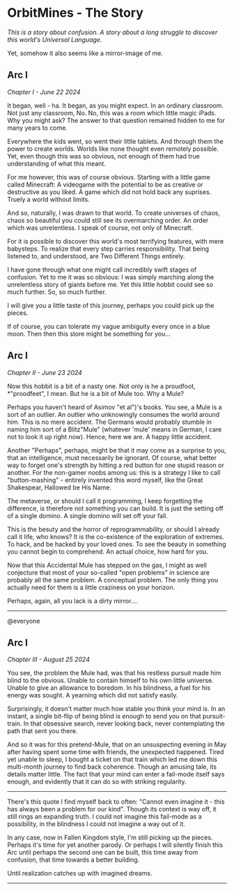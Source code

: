 

# OrbitMines - The Story  
*This is a story about confusion. A story about a long struggle to discover this world's Universal Language.*  
  
Yet, somehow it also seems like a mirror-image of me.  
  
## Arc I  
*Chapter I - June 22 2024*  
  
It began, well - ha. It began, as you might expect. In an ordinary classroom. Not just any classroom, No. No, this was a room which little magic iPads. Why you might ask? The answer to that question remained hidden to me for many years to come.  
  
Everywhere the kids went, so went their little tablets. And through them the power to create worlds. Worlds like none thought even remotely possible. Yet, even though this was so obvious, not enough of them had true understanding of what this meant.  
  
For me however, this was of course obvious. Starting with a little game called Minecraft: A videogame with the potential to be as creative or destructive as you liked. A game which did not hold back any suprises. Truely a world without limits.  
  
And so, naturally, I was drawn to that world. To create universes of chaos, chaos so beautiful you could still see its overmarching order. An order which was unrelentless. I speak of course, not only of Minecraft.  
  
For it is possible to discover this world's most terrifying features, with mere babysteps. To realize that every step carries responsibility. That being listened to, and understood, are Two Different Things entirely.  
  
I have gone through what one might call incredibly swift stages of confusion. Yet to me it was so obvious: I was simply marching along the unrelentless story of giants before me. Yet this little hobbit could see so much further. So, so much further.  
  
I will give you a little taste of this journey, perhaps you could pick up the pieces.  
  
If of course, you can tolerate my vague ambiguity every once in a blue moon. Then then this store might be something for you...  
  
## Arc I  
*Chapter II - June 23 2024*  
  
Now this hobbit is a bit of a nasty one. Not only is he a proudfoot, *"proodfeet", I mean. But he is a bit of Mule too. Why a Mule?  
  
Perhaps you haven't heard of Asimov "et al")'s books. You see, a Mule is a sort of an outlier. An outlier who unknowingly consumes the world around him. This is no mere accident. The Germans would probably stumble in naming him sort of a Blitz"Mule" (whatever 'mule' means in German, I care not to look it up right now). Hence, here we are. A happy little accident.  
  
Another "Perhaps", perhaps, might be that it may come as a surprise to you, that an intelligence, must necessarily be ignorant. Of course, what better way to forget one's strength by hitting a red button for one stupid reason or another. For the non-gamer noobs among us: this is a strategy I like to call "button-mashing" - entirely invented this word myself, like the Great Shakespear, Hallowed be His Name.  
  
The metaverse, or should I call it programming, I keep forgetting the difference, is therefore not something you can build. It is just the setting off of a single domino. A single domino will set off your fall.  
  
This is the besuty and the horror of reprogrammability, or should I already call it life, who knows? It is the co-existence of the exploration of extremes. To hack, and be hacked by your loved ones. To see the beauty in something you cannot begin to comprehend. An actual choice, how hard for you.  
  
Now that this Accidental Mule has stepped on the gas, I might as well conjecture that most of your so-called "open problems" in science are probably all the same problem. A conceptual problem. The only thing you actually need for them is a little craziness on your horizon.  
  
Perhaps, again, all you lack is a dirty mirror....

---

@everyone  
  
## Arc I  
*Chapter III - August 25 2024*  

You see, the problem the Mule had, was that his restless pursuit made him blind to the obvious. Unable to contain himself to his own little universe. Unable to give an allowance to boredom. In his blindness, a fuel for his energy was sought. A yearning which did not satisfy easily.

Surprisingly, it doesn't matter much how stable you think your mind is. In an instant, a single bit-flip of being blind is enough to send you on that pursuit-train. In that obsessive search, never looking back, never contemplating the path that sent you there.

And so it was for this pretend-Mule, that on an unsuspecting evening in May after having spent some time with friends, the unexpected happened. Tired yet unable to sleep, I bought a ticket on that train which led me down this multi-month journey to find back coherence. Though an amusing tale, its details matter little. The fact that your mind can enter a fail-mode itself says enough, and evidently that it can do so with striking regularity.

---

There's this quote I find myself back to often: "Cannot even imagine it - this has always been a problem for our kind". Though its context is way off, it still rings an expanding truth. I could not imagine this fail-mode as a possibility, in the blindness I could not imagine a way out of it. 

In any case, now in Fallen Kingdom style, I'm still picking up the pieces. Perhaps it's time for yet another parody. Or perhaps I will silently finish this Arc until perhaps the second one can be built, this time away from confusion, that time towards a better building.

Until realization catches up with imagined dreams.



---
